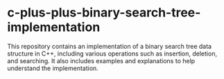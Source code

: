 # c-plus-plus-binary-search-tree-implementation
This repository contains an implementation of a binary search tree data structure in C++, including various operations such as insertion, deletion, and searching. It also includes examples and explanations to help understand the implementation.
